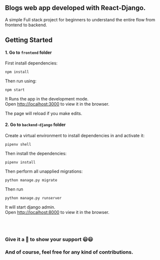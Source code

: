 ## Blogs web app developed with React-Django.
A simple Full stack project for beginners to understand the entire flow from frontend to backend.

## Getting Started

#### 1. Go to `frontend` folder
First install dependencies:
```
npm install
```

Then run using:
```
npm start
```

It Runs the app in the development mode.<br />
Open [http://localhost:3000](http://localhost:3000) to view it in the browser.

The page will reload if you make edits.<br />

#### 2. Go to `backend-django` folder

Create a virtual environment to install dependencies in and activate it:

```
pipenv shell
```
Then install the dependencies:

```
pipenv install
```

Then perform all unapplied migrations:
```
python manage.py migrate
```

Then run 
```
python manage.py runserver
``` 
It will start django admin.<br/>
Open [http://localhost:8000](http://localhost:8000) to view it in the browser.

<br/><br/>
### Give it a :star2: to show your support :smiley::smiley:
### And of course, feel free for any kind of contributions.
